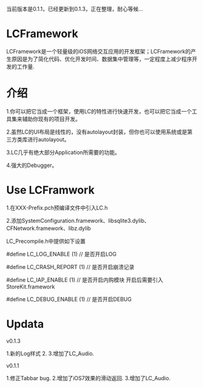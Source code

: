 当前版本是0.1.1，已经更新到0.1.3，正在整理，耐心等候...


LCFramework
===========
LCFramework是一个轻量级的iOS网络交互应用的开发框架；LCFramework的产生原因是为了简化代码、优化开发时间、数据集中管理等，一定程度上减少程序开发的工作量.

介绍
===========

1.你可以把它当成一个框架，使用LC的特性进行快速开发，也可以把它当成一个工具集来辅助你现有的项目开发。

2.虽然LC的UI布局是线性的，没有autolayout封装，但你也可以使用系统或是第三方类库进行autolayout。

3.LC几乎有绝大部分Application所需要的功能。

4.强大的Debugger。

 Use LCFramwork
===========

1.在XXX-Prefix.pch预编译文件中引入LC.h

2.添加SystemConfiguration.framework、libsqlite3.dylib、CFNetwork.framework、libz.dylib

LC_Precompile.h中提供如下设置

   #define LC_LOG_ENABLE		         (1)	// 是否开启LOG

   #define LC_CRASH_REPORT         (1) // 是否开启崩溃记录

   #define LC_IAP_ENABLE           (1) // 是否开启内购模块 开启后需要引入StoreKit.framework

   #define LC_DEBUG_ENABLE         (1) // 是否开启DEBUG



Updata
===========

v0.1.3

1.新的Log样式
2.
3.增加了LC_Audio.

v0.1.1

1.修正Tabbar bug.
2.增加了iOS7效果的滑动返回.
3.增加了LC_Audio.

